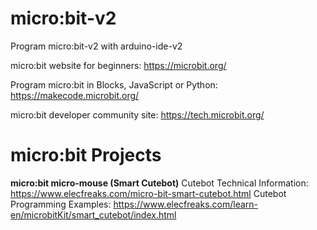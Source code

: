 # micro:bit-v2
Program micro:bit-v2 with arduino-ide-v2

micro:bit website for beginners: https://microbit.org/

Program micro:bit in Blocks, JavaScript or Python: https://makecode.microbit.org/

micro:bit developer community site: https://tech.microbit.org/

# micro:bit Projects

**micro:bit micro-mouse (Smart Cutebot)**
Cutebot Technical Information: https://www.elecfreaks.com/micro-bit-smart-cutebot.html
Cutebot Programming Examples: https://www.elecfreaks.com/learn-en/microbitKit/smart_cutebot/index.html
